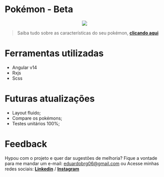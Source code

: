# Pokémon - Beta

<p align="center">
<img src="http://img.shields.io/static/v1?label=STATUS&message=EM%20DESENVOLVIMENTO&color=GREEN&style=for-the-badge"/>
</p>

> Saiba tudo sobre as características do seu pokémon, [**clicando aqui**](https://edubrg.github.io/pokemon/) 

# Ferramentas utilizadas

- Angular v14
- Rxjs
- Scss

# Futuras atualizações

- Layout fluido;
- Compare os pokémons;
- Testes unitários 100%;

# Feedback

Hypou com o projeto e quer dar sugestões de melhoria? 
Fique a vontade para me mandar um e-mail: eduardobrg06@gmail.com
ou 
Acesse minhas redes sociais: [**Linkedin**](https://www.linkedin.com/in/eduardo-borges-80139415a/) / [**Instagram**](https://www.instagram.com/edubrg_/) 
